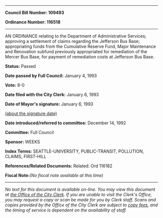

********

**Council Bill Number: 109493**
   
**Ordinance Number: 116518**
********

 AN ORDINANCE relating to the Department of Administrative Services; approving a settlement of claims regarding the Jefferson Bus Base; appropriating funds from the Cumulative Reserve Fund, Major Maintenance and Renovation subfund previously appropriated for remediation of the Mercer Bus Base, for payment of remediation costs at Jefferson Bus Base.

**Status:** Passed
   
**Date passed by Full Council:** January 4, 1993
   
**Vote:** 8-0
   
**Date filed with the City Clerk:** January 6, 1993
   
**Date of Mayor's signature:** January 6, 1993
   
[(about the signature date)](/~public/approvaldate.htm)
   
   
   
**Date introduced/referred to committee:** December 14, 1992
   
**Committee:** Full Council
   
**Sponsor:** WEEKS
   
   
**Index Terms:** SEATTLE-UNIVERSITY, PUBLIC-TRANSIT, POLLUTION, CLAIMS, FIRST-HILL

**References/Related Documents:** Related: Ord 116182

**Fiscal Note:**_(No fiscal note available at this time)_
********

_No text for this document is available on-line. You may view this document at [the Office of the City Clerk](http://www.seattle.gov/leg/clerk/contactUs.htm). If you are unable to visit the Clerk's Office, you may request a copy or scan be made for you by Clerk staff. Scans and copies provided by the Office of the City Clerk are subject to [copy fees](http://clerk.seattle.gov/~public/clerkfees.htm), and the timing of service is dependent on the availability of staff._

